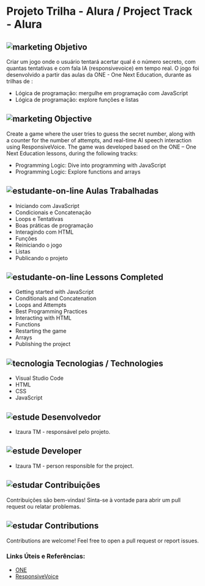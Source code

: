 # Projeto Trilha - Alura / Project Track - Alura

##  ![marketing](https://github.com/user-attachments/assets/427265f3-e3fc-4b0b-a74c-af0479de6693) Objetivo
Criar um jogo onde o usuário tentará acertar qual é o número secreto, com quantas tentativas e com fala IA (responsivevoice) em tempo real. O jogo foi desenvolvido a partir das aulas da ONE - One Next Education,
durante as trilhas de : 
* Lógica de programação: mergulhe em programação com JavaScript
* Lógica de programação: explore funções e listas
## ![marketing](https://github.com/user-attachments/assets/427265f3-e3fc-4b0b-a74c-af0479de6693) Objective
Create a game where the user tries to guess the secret number, along with a counter for the number of attempts, and real-time AI speech interaction using ResponsiveVoice. The game was developed based on the ONE – One Next Education lessons, during the following tracks:
* Programming Logic: Dive into programming with JavaScript
* Programming Logic: Explore functions and arrays
 ## ![estudante-on-line](https://github.com/user-attachments/assets/b4214436-22d0-4153-9f4e-75497979ba3d) Aulas Trabalhadas
* Iniciando com JavaScript
* Condicionais e Concatenação
* Loops e Tentativas
* Boas práticas de programação
* Interagindo com HTML
* Funções
* Reiniciando o jogo
* Listas
* Publicando o projeto 

## ![estudante-on-line](https://github.com/user-attachments/assets/82482a78-0dd5-4edc-93b9-94916e16ad1f) Lessons Completed
 * Getting started with JavaScript
 * Conditionals and Concatenation
 * Loops and Attempts
 * Best Programming Practices
 * Interacting with HTML
 * Functions
 * Restarting the game
 * Arrays
 * Publishing the project 


## ![tecnologia](https://github.com/user-attachments/assets/b8ed55c1-a49c-4b8f-aca5-90000217d1e6) Tecnologias / Technologies
- Visual Studio Code
- HTML
- CSS
- JavaScript
  
## ![estude](https://github.com/user-attachments/assets/f2f58f4e-c422-49af-8d03-67dfa175a54a) Desenvolvedor
* Izaura TM - responsável pelo projeto.
## ![estude](https://github.com/user-attachments/assets/01dbef2e-88cd-445d-88c4-96fc29c9a45c) Developer
* Izaura TM - person responsible for the project.

## ![estudar](https://github.com/user-attachments/assets/f6c093a1-7bf0-4bc9-978c-ee9f542de545) Contribuições
Contribuições são bem-vindas! Sinta-se à vontade para abrir um pull request ou relatar problemas. 
 
## ![estudar](https://github.com/user-attachments/assets/669a01dd-8cdb-4fa9-aeee-5526f14ed045) Contributions
Contributions are welcome! Feel free to open a pull request or report issues.  

### Links Úteis e Referências: 
- [ONE](https://cursos.alura.com.br/)
- [ResponsiveVoice](https://responsivevoice.org/])
 
